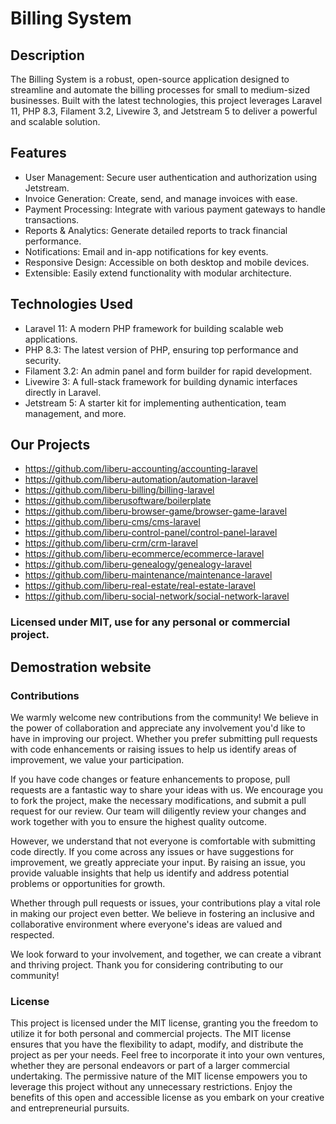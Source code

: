 # Billing System

## Description

The Billing System is a robust, open-source application designed to streamline and automate the billing processes for small to medium-sized businesses. Built with the latest technologies, this project leverages Laravel 11, PHP 8.3, Filament 3.2, Livewire 3, and Jetstream 5 to deliver a powerful and scalable solution.

## Features

* User Management: Secure user authentication and authorization using Jetstream.
* Invoice Generation: Create, send, and manage invoices with ease.
* Payment Processing: Integrate with various payment gateways to handle transactions.
* Reports & Analytics: Generate detailed reports to track financial performance.
* Notifications: Email and in-app notifications for key events.
* Responsive Design: Accessible on both desktop and mobile devices.
* Extensible: Easily extend functionality with modular architecture.

## Technologies Used

* Laravel 11: A modern PHP framework for building scalable web applications.
* PHP 8.3: The latest version of PHP, ensuring top performance and security.
* Filament 3.2: An admin panel and form builder for rapid development.
* Livewire 3: A full-stack framework for building dynamic interfaces directly in Laravel.
* Jetstream 5: A starter kit for implementing authentication, team management, and more.


## Our Projects

* https://github.com/liberu-accounting/accounting-laravel
* https://github.com/liberu-automation/automation-laravel
* https://github.com/liberu-billing/billing-laravel
* https://github.com/liberusoftware/boilerplate
* https://github.com/liberu-browser-game/browser-game-laravel
* https://github.com/liberu-cms/cms-laravel
* https://github.com/liberu-control-panel/control-panel-laravel
* https://github.com/liberu-crm/crm-laravel
* https://github.com/liberu-ecommerce/ecommerce-laravel
* https://github.com/liberu-genealogy/genealogy-laravel
* https://github.com/liberu-maintenance/maintenance-laravel
* https://github.com/liberu-real-estate/real-estate-laravel
* https://github.com/liberu-social-network/social-network-laravel

### Licensed under MIT, use for any personal or commercial project.

<!--/h-->

## Demostration website
<!--/h-->

### Contributions

We warmly welcome new contributions from the community! We believe in the power of collaboration and appreciate any involvement you'd like to have in improving our project. Whether you prefer submitting pull requests with code enhancements or raising issues to help us identify areas of improvement, we value your participation.

If you have code changes or feature enhancements to propose, pull requests are a fantastic way to share your ideas with us. We encourage you to fork the project, make the necessary modifications, and submit a pull request for our review. Our team will diligently review your changes and work together with you to ensure the highest quality outcome.

However, we understand that not everyone is comfortable with submitting code directly. If you come across any issues or have suggestions for improvement, we greatly appreciate your input. By raising an issue, you provide valuable insights that help us identify and address potential problems or opportunities for growth.

Whether through pull requests or issues, your contributions play a vital role in making our project even better. We believe in fostering an inclusive and collaborative environment where everyone's ideas are valued and respected.

We look forward to your involvement, and together, we can create a vibrant and thriving project. Thank you for considering contributing to our community!
<!--/h-->

### License

This project is licensed under the MIT license, granting you the freedom to utilize it for both personal and commercial projects. The MIT license ensures that you have the flexibility to adapt, modify, and distribute the project as per your needs. Feel free to incorporate it into your own ventures, whether they are personal endeavors or part of a larger commercial undertaking. The permissive nature of the MIT license empowers you to leverage this project without any unnecessary restrictions. Enjoy the benefits of this open and accessible license as you embark on your creative and entrepreneurial pursuits.
<!--/h-->

